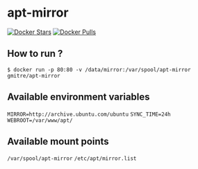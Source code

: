 # apt-mirror

[![Docker Stars](https://img.shields.io/docker/stars/gmitre/apt-mirror.svg)](https://hub.docker.com/r/gmitre/apt-mirror/)
[![Docker Pulls](https://img.shields.io/docker/pulls/gmitre/apt-mirror.svg)](https://hub.docker.com/r/gmitre/apt-mirror/)

## How to run ?

```
$ docker run -p 80:80 -v /data/mirror:/var/spool/apt-mirror gmitre/apt-mirror
```

## Available environment variables

`MIRROR=http://archive.ubuntu.com/ubuntu`
`SYNC_TIME=24h`
`WEBROOT=/var/www/apt/`


## Available mount points
`/var/spool/apt-mirror`
`/etc/apt/mirror.list`